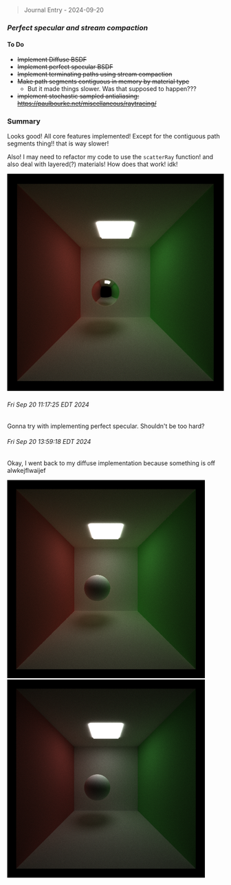 > Journal Entry - 2024-09-20
### *Perfect specular and stream compaction*

#### To Do

* ~~Implement Diffuse BSDF~~
* ~~Implement perfect specular BSDF~~
* ~~Implement terminating paths using stream compaction~~
* ~~Make path segments contiguous in memory by material type~~
    + But it made things slower. Was that supposed to happen??? 
* ~~implement stochastic sampled antialiasing: https://paulbourke.net/miscellaneous/raytracing/~~

### Summary

Looks good! All core features implemented! Except for the contiguous path segments thing!! that is way slower!

Also! I may need to refactor my code to use the `scatterRay` function! and also deal with layered(?) materials! How does that work! idk! 

![](img/journal_2024-09-20/nottooshabby.png)

###### Fri Sep 20 11:17:25 EDT 2024

Gonna try with implementing perfect specular. Shouldn't be too hard? 

###### Fri Sep 20 13:59:18 EDT 2024

Okay, I went back to my diffuse implementation because something is off alwkejflwaijef

<p>
    <img src="img/journal_2024-09-20/myversion.png" width="460px">
    <img src="img/journal_2024-09-20/reference.png" width="460px">
</p>

